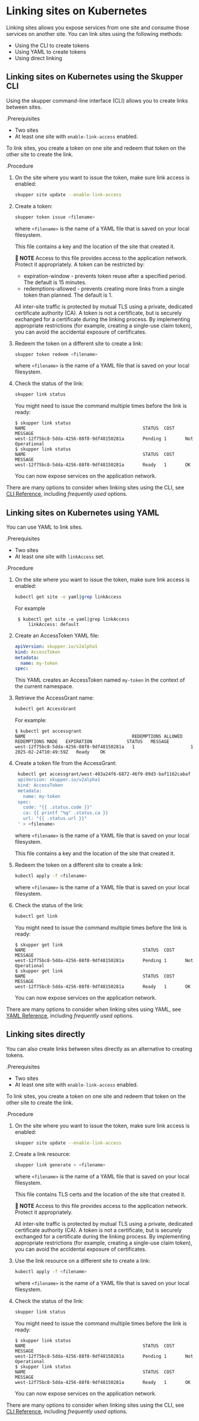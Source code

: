 # Linking sites on Kubernetes

Linking sites allows you expose services from one site and consume those services on another site.
You can link sites using the following methods:

* Using the CLI to create tokens
* Using YAML to create tokens
* Using direct linking

## Linking sites on Kubernetes using the Skupper CLI

Using the skupper command-line interface (CLI) allows you to create links between sites.

.Prerequisites

* Two sites
* At least one site with `enable-link-access` enabled.

To link sites, you create a token on one site and redeem that token on the other site to create the link.

.Procedure

1. On the site where you want to issue the token, make sure link access is enabled:
   ```bash
   skupper site update --enable-link-access
   ```
2. Create a token:
   ```bash
   skupper token issue <filename>
   ```
   where `<filename>` is the name of a YAML file that is saved on your local filesystem.

   This file contains a key and the location of the site that created it.
   
   **📌 NOTE**
   Access to this file provides access to the application network. 
   Protect it appropriately.
   A token can be restricted by:

   * expiration-window  - prevents token reuse after a specified period. The default is 15 minutes.
   * redemptions-allowed - prevents creating more links from a single token than planned. The default is 1.
   
   All inter-site traffic is protected by mutual TLS using a private, dedicated certificate authority (CA).
   A token is not a certificate, but is securely exchanged for a certificate during the linking process.
   By implementing appropriate restrictions (for example, creating a single-use claim token), you can avoid the accidental exposure of certificates.


3. Redeem the token on a different site to create a link:
   ```bash
   skupper token redeem <filename>
   ```
   where `<filename>` is the name of a YAML file that is saved on your local filesystem.

4. Check the status of the link:
   ```bash
   skupper link status
   ```
   You might need to issue the command multiple times before the link is ready:
   ```
   $ skupper link status
   NAME                                            STATUS  COST    MESSAGE
   west-12f75bc8-5dda-4256-88f8-9df48150281a       Pending 1       Not Operational
   $ skupper link status
   NAME                                            STATUS  COST    MESSAGE
   west-12f75bc8-5dda-4256-88f8-9df48150281a       Ready   1       OK
   ```
   You can now expose services on the application network.

There are many options to consider when linking sites using the CLI, see [CLI Reference][cli-ref], including *frequently used* options.


## Linking sites on Kubernetes using YAML

You can use YAML to link sites.

.Prerequisites

* Two sites
* At least one site with `linkAccess` set.

.Procedure

1. On the site where you want to issue the token, make sure link access is enabled:
   ```bash
   kubectl get site -o yaml|grep linkAccess
   ```
   For example
   ```
    $ kubectl get site -o yaml|grep linkAccess
        linkAccess: default
   ```
2. Create an AccessToken YAML file:
   ```yaml
   apiVersion: skupper.io/v2alpha1
   kind: AccessToken
   metadata:
     name: my-token
   spec:   
   ```
   This YAML creates an AccessToken named `my-token` in the context of the current namespace.

3. Retrieve the AccessGrant name:
   ```bash
   kubectl get AccessGrant
   ```
   For example:
   ```
   $ kubectl get accessgrant
   NAME                                        REDEMPTIONS ALLOWED   REDEMPTIONS MADE   EXPIRATION             STATUS   MESSAGE
   west-12f75bc8-5dda-4256-88f8-9df48150281a   1                     1                  2025-02-24T10:49:59Z   Ready    OK
   ```

4. Create a token file from the AccessGrant:
   ```bash
    kubectl get accessgrant/west-403a24f6-6872-46f9-89d3-baf1162cabaf -o template --template '
    apiVersion: skupper.io/v2alpha1
    kind: AccessToken
    metadata:
      name: my-token
    spec:
      code: "{{ .status.code }}"
      ca: {{ printf "%q" .status.ca }}
      url: "{{ .status.url }}"
    ' > <filename>
    ```

   where `<filename>` is the name of a YAML file that is saved on your local filesystem.

   This file contains a key and the location of the site that created it.
   
3. Redeem the token on a different site to create a link:
   ```bash
   kubectl apply -f <filename>
   ```
   where `<filename>` is the name of a YAML file that is saved on your local filesystem.

4. Check the status of the link:
   ```bash
   kubectl get link
   ```
   You might need to issue the command multiple times before the link is ready:
   ```
   $ skupper get link
   NAME                                            STATUS  COST    MESSAGE
   west-12f75bc8-5dda-4256-88f8-9df48150281a       Pending 1       Not Operational
   $ skupper get link
   NAME                                            STATUS  COST    MESSAGE
   west-12f75bc8-5dda-4256-88f8-9df48150281a       Ready   1       OK
   ```
   You can now expose services on the application network.


There are many options to consider when linking sites using YAML, see [YAML Reference][yaml-ref], including *frequently used* options.

[cli-ref]: https://skupperproject.github.io/refdog/commands/index.html
[yaml-ref]: https://skupperproject.github.io/refdog/resources/index.html

## Linking sites directly

You can also create links between sites directly as an alternative to creating tokens.

.Prerequisites

* Two sites
* At least one site with `enable-link-access` enabled.

To link sites, you create a token on one site and redeem that token on the other site to create the link.

.Procedure

1. On the site where you want to issue the token, make sure link access is enabled:
   ```bash
   skupper site update --enable-link-access
   ```
2. Create a link resource:
   ```bash
   skupper link generate > <filename>
   ```
   where `<filename>` is the name of a YAML file that is saved on your local filesystem.

   This file contains TLS certs and the location of the site that created it.
   
   **📌 NOTE**
   Access to this file provides access to the application network. 
   Protect it appropriately.

   All inter-site traffic is protected by mutual TLS using a private, dedicated certificate authority (CA).
   A token is not a certificate, but is securely exchanged for a certificate during the linking process.
   By implementing appropriate restrictions (for example, creating a single-use claim token), you can avoid the accidental exposure of certificates.


3. Use the link resource on a different site to create a link:
   ```bash
   kubectl apply -f <filename>
   ```
   where `<filename>` is the name of a YAML file that is saved on your local filesystem.

4. Check the status of the link:
   ```bash
   skupper link status
   ```
   You might need to issue the command multiple times before the link is ready:
   ```
   $ skupper link status
   NAME                                            STATUS  COST    MESSAGE
   west-12f75bc8-5dda-4256-88f8-9df48150281a       Pending 1       Not Operational
   $ skupper link status
   NAME                                            STATUS  COST    MESSAGE
   west-12f75bc8-5dda-4256-88f8-9df48150281a       Ready   1       OK
   ```
   You can now expose services on the application network.

There are many options to consider when linking sites using the CLI, see [CLI Reference][cli-ref], including *frequently used* options.

